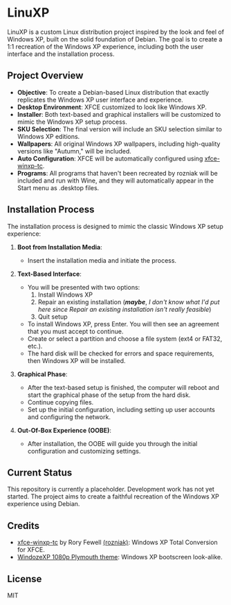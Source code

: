# LinuXP

LinuXP is a custom Linux distribution project inspired by the look and feel of Windows XP, built on the solid foundation of Debian. The goal is to create a 1:1 recreation of the Windows XP experience, including both the user interface and the installation process.

## Project Overview

- **Objective**: To create a Debian-based Linux distribution that exactly replicates the Windows XP user interface and experience.
- **Desktop Environment**: XFCE customized to look like Windows XP.
- **Installer**: Both text-based and graphical installers will be customized to mimic the Windows XP setup process.
- **SKU Selection**: The final version will include an SKU selection similar to Windows XP editions.
- **Wallpapers**: All original Windows XP wallpapers, including high-quality versions like "Autumn," will be included.
- **Auto Configuration**: XFCE will be automatically configured using [xfce-winxp-tc](https://github.com/rozniak/xfce-winxp-tc).
- **Programs**: All programs that haven't been recreated by rozniak will be included and run with Wine, and they will automatically appear in the Start menu as .desktop files.

## Installation Process

The installation process is designed to mimic the classic Windows XP setup experience:

1. **Boot from Installation Media**:
   - Insert the installation media and initiate the process.

2. **Text-Based Interface**:
   - You will be presented with two options: 
     1. Install Windows XP
     2. Repair an existing installation (***maybe***, *I don't know what I'd put here since Repair an existing installation isn't really feasible*)
     3. Quit setup
   - To install Windows XP, press Enter. You will then see an agreement that you must accept to continue.
   - Create or select a partition and choose a file system (ext4 or FAT32, etc.).
   - The hard disk will be checked for errors and space requirements, then Windows XP will be installed.

3. **Graphical Phase**:
   - After the text-based setup is finished, the computer will reboot and start the graphical phase of the setup from the hard disk.
   - Continue copying files.
   - Set up the initial configuration, including setting up user accounts and configuring the network.

4. **Out-Of-Box Experience (OOBE)**:
   - After installation, the OOBE will guide you through the initial configuration and customizing settings.

## Current Status

This repository is currently a placeholder. Development work has not yet started. The project aims to create a faithful recreation of the Windows XP experience using Debian.

## Credits
- [xfce-winxp-tc](https://github.com/rozniak/xfce-winxp-tc) by Rory Fewell [(rozniak)](https://github.com/rozniak): Windows XP Total Conversion for XFCE.
- [WindozeXP 1080p Plymouth theme](https://github.com/Liftu/WindozeXP-1080-Plymouth-theme): Windows XP bootscreen look-alike.

## License

MIT
